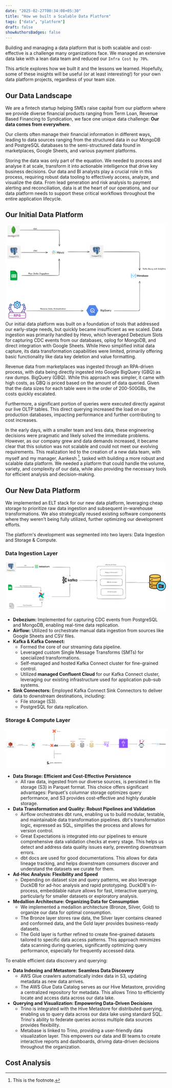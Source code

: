 ```yaml
---
date: "2025-02-27T00:34:08+05:30"
title: "How we built a Scalable Data Platform"
tags: ["data", "platform"]
draft: false
showAuthorsBadges: false
---
```


Building and managing a data platform that is both scalable and cost-effective is a challenge many organizations face. We managed an extensive data lake with a lean data team and reduced our `Infra Cost by 70%`.

This article explores how we built it and the lessons we learned. Hopefully, some of these insights will be useful (or at least interesting!) for your own data platform projects, regardless of your team size.

## Our Data Landscape

We are a fintech startup helping SMEs raise capital from our platform where we provide diverse financial products ranging from Term Loan, Revenue Based Financing to Syndication, we face one unique data challenge: **Our data comes from everywhere**.

Our clients often manage their financial information in different ways, leading to data sources ranging from the structured data in our MongoDB and PostgreSQL databases to the semi-structured data found in marketplaces, Google Sheets, and various payment platforms.

Storing the data was only part of the equation. We needed to process and analyse it at scale, transform it into actionable intelligence that drive key business decisions. Our data and BI analysts play a crucial role in this process, requiring robust data tooling to effectively access, analyze, and visualize the data. From lead generation and risk analysis to payment alerting and reconciliation, data is at the heart of our operations, and our data platform needs to support these critical workflows throughout the entire application lifecycle.

## Our Initial Data Platform

![Initial Data Platform](/images/Initial_Data_Infra.png)
Our initial data platform was built on a foundation of tools that addressed our early-stage needs, but quickly became insufficient as we scaled. Data ingestion was primarily handled by Hevo, which leveraged Debezium Slots for capturing CDC events from our databases, oplog for MongoDB, and direct integration with Google Sheets. While Hevo simplified initial data capture, its data transformation capabilities were limited, primarily offering basic functionality like data key deletion and value formatting.

Revenue data from marketplaces was ingested through an RPA-driven process, with data being directly ingested into Google BigQuery (GBQ) as raw dumps. BigQuery (GBQ). While this approach was simpler, it came with high costs, as GBQ is priced based on the amount of data queried. Given that the data sizes for each table were in the order of 200-500GBs, the costs quickly escalated.

Furthermore, a significant portion of queries were executed directly against our live OLTP tables. This direct querying increased the load on our production databases, impacting performance and further contributing to cost increases.

In the early days, with a smaller team and less data, these engineering decisions were pragmatic and likely solved the immediate problems. However, as our company grew and data demands increased, it became clear that this solution was not scalable and could not meet our evolving requirements. This realization led to the creation of a new data team, with myself and my manager, Aankesh [^1], tasked with building a more robust and scalable data platform. We needed a platform that could handle the volume, variety, and complexity of our data, while also providing the necessary tools for efficient analysis and decision-making.

## Our New Data Platform

We implemented an ELT stack for our new data platform, leveraging cheap storage to prioritize raw data ingestion and subsequent in-warehouse transformations. We also strategically reused existing software components where they weren't being fully utilized, further optimizing our development efforts.

The platform's development was segmented into two layers: Data Ingestion and Storage & Compute.

### Data Ingestion Layer

![Data Ingestion](/images/Data_Ingestion.png)

- **Debezium:** Implemented for capturing CDC events from PostgreSQL and MongoDB, enabling real-time data replication.
- **Airflow:** Utilized to orchestrate manual data ingestion from sources like Google Sheets and CSV files.
- **Kafka & Kafka Connect:**
  - Formed the core of our streaming data pipeline.
  - Leveraged custom Single Message Transforms (SMTs) for specialized transformations.
  - Self-managed and hosted Kafka Connect cluster for fine-grained control.
  - Utilized **managed Confluent Cloud** for our Kafka Connect cluster, leveraging our existing infrastructure used for application pub-sub systems.
- **Sink Connectors:** Employed Kafka Connect Sink Connectors to deliver data to downstream destinations, including:
  - File storage (S3).
  - PostgreSQL for data replication.

### Storage & Compute Layer

![Data Processing](/images/Data_Platform.png)

- **Data Storage: Efficient and Cost-Effective Persistence**
  - All raw data, ingested from our diverse sources, is persisted in file storage (S3) in Parquet format. This choice offers significant advantages: Parquet's columnar storage optimizes query performance, and S3 provides cost-effective and highly durable storage.
- **Data Transformation and Quality: Robust Pipelines and Validation**
  - Airflow orchestrates dbt runs, enabling us to build modular, testable, and maintainable data transformation pipelines. dbt's transformation logic, expressed as SQL, simplifies the process and allows for version control.
  - Great Expectations is integrated into our pipelines to ensure comprehensive data validation checks at every stage. This helps us detect and address data quality issues early, preventing downstream errors.
  - dbt docs are used for good documentations. This allows for data lineage tracking, and helps downstream consumers discover and understand the datasets we curate for them.
- **Ad-Hoc Analysis: Flexibility and Speed**
  - Depending on dataset size and query patterns, we also leverage DuckDB for ad-hoc analysis and rapid prototyping. DuckDB's in-process, embeddable nature allows for fast, interactive querying, particularly for smaller datasets or exploratory analysis.
- **Medallion Architecture: Organizing Data for Consumption**
  - We implemented a medallion architecture (Bronze, Silver, Gold) to organize our data for optimal consumption.
  - The Bronze layer stores raw data, the Silver layer contains cleaned and conformed data, and the Gold layer provides business-ready datasets.
  - The Gold layer is further refined to create fine-grained datasets tailored to specific data access patterns. This approach minimizes data scanning during queries, significantly optimizing query performance, especially for frequently accessed data.

To enable efficient data discovery and querying:

- **Data Indexing and Metastore: Seamless Data Discovery**
  - AWS Glue crawlers automatically index data in S3, updating metadata as new data arrives.
  - The AWS Glue Data Catalog serves as our Hive Metastore, providing a centralized repository for metadata. This allows Trino to efficiently locate and access data across our data lake.
- **Querying and Visualization: Empowering Data-Driven Decisions**
  - Trino is integrated with the Hive Metastore for distributed querying, enabling us to query data across our data lake using standard SQL. Trino's ability to federate queries across multiple data sources provides flexibility.
  - Metabase is linked to Trino, providing a user-friendly data visualization layer. This empowers our data and BI teams to create interactive reports and dashboards, driving data-driven decisions throughout the organization.

## Cost Analysis

[^1]: This is the footnote.
